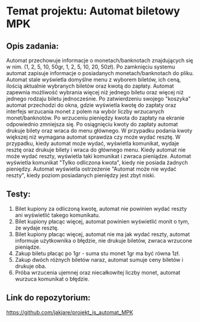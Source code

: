 # Temat projektu: Automat biletowy MPK
## Opis zadania:
Automat przechowuje informacje o monetach/banknotach znajdujących się w nim. (1, 2, 5, 10, 50gr, 1, 2, 5, 10, 20, 50zł). 
Po zamknięciu systemu automat zapisuje informacje o posiadanych monetach/banknotach do pliku. Automat stale wyświetla
domyślne menu z wyborem biletów, ich ceną, ilością aktualnie wybranych biletów oraz kwotą do zapłaty.
Automat zapewnia możliwość wybrania więcej niż jednego biletu oraz więcej niż jednego rodzaju biletu jednocześnie.
Po zatwierdzeniu swojego "koszyka" automat przechodzi do okna, gdzie wyświetla kwotę do zapłaty oraz interfejs
wrzucania monet z polem na wybór liczby wrzucanych monet/banknotów. Po wrzuceniu pieniędzy kwota do zapłaty na ekranie
odpowiednio zmniejsza się. Po osiągnięciu kwoty do zapłaty automat drukuje bilety oraz wraca do menu głównego.
W przypadku podania kwoty większej niż wymagana automat sprawdza czy może wydać resztę. W przypadku, kiedy
automat może wydać, wyświetla komunikat, wydaje resztę oraz drukuje bilety i wraca do głównego menu. Kiedy automat
nie może wydać reszty, wyświetla taki komunikat i zwraca pieniądze. Automat wyświetla komunikat "Tylko odliczona
kwota", kiedy nie posiada żadnych pieniędzy. Automat wyświetla ostrzeżenie "Automat może nie wydać reszty", kiedy poziom
posiadanych pieniędzy jest zbyt niski.
## Testy:
1. Bilet kupiony za odliczoną kwotę, automat nie powinien wydać reszty ani wyświetlić takego komunikatu.
2. Bilet kupiony płacąc więcej, automat powinien wyświetlić monit o tym, że wydaje resztę.
3. Bilet kupiony płacąc więcej, automat nie ma jak wydać reszty, automat informuje użytkownika o błędzie, nie drukuje biletów, zwraca wrzucone pieniądze.
4. Zakup biletu płacąc po 1gr - suma stu monet 1gr ma być równa 1zł.
5. Zakup dwóch różnych biletów naraz, automat sumuje ceny biletów i drukuje oba.
6. Próba wrzucenia ujemnej oraz niecałkowitej liczby monet, automat wurzuca komunikat o błędzie.
## Link do repozytorium:
https://github.com/jakjare/projekt_js_automat_MPK